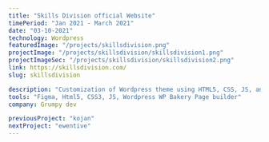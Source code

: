 ```yaml
---
title: "Skills Division official Website"
timePeriod: "Jan 2021 ‑ March 2021"
date: "03-10-2021"
technology: Wordpress
featuredImage: "/projects/skillsdivision.png"
projectImage: "/projects/skillsdivision/skillsdivision1.png"
projectImageSec: "/projects/skillsdivision/skillsdivision2.png"
link: https://skillsdivision.com/
slug: skillsdivision

description: "Customization of Wordpress theme using HTML5, CSS, JS, and WP Bakery Page builder"
tools: "Figma, Html5, CSS3, JS, Wordpress WP Bakery Page builder"
company: Grumpy dev

previousProject: "kojan"
nextProject: "ewentive"
---
```

